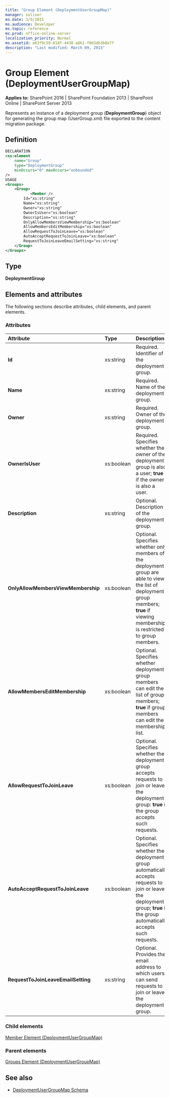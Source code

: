 ```yaml
---
title: "Group Element (DeploymentUserGroupMap)"
manager: soliver
ms.date: 3/9/2015
ms.audience: Developer
ms.topic: reference
ms.prod: office-online-server
localization_priority: Normal
ms.assetid: e63f9c59-018f-4438-a861-f0d3db3b8e7f
description: "Last modified: March 09, 2015"
---
```


# Group Element (DeploymentUserGroupMap)

**Applies to:** SharePoint 2016 | SharePoint Foundation 2013 | SharePoint Online | SharePoint Server 2013
  
Represents an instance of a deployment group (**DeploymentGroup**) object for generating the group map (UserGroup.xml) file exported to the content migration package.

## Definition

```XML
DECLARATION
<xs:element 
    name="Group" 
    type="DeploymentGroup" 
    minOccurs="0" maxOccurs="unbounded" 
/>
USAGE
<Groups>
    <Group>
           <Member />
        Id="xs:string"
        Name="xs:string"
        Owner="xs:string"
        OwnerIsUser="xs:boolean"
        Description="xs:string"
        OnlyAllowMembersViewMembership="xs:boolean"
        AllowMembersEditMembership="xs:boolean"
        AllowRequestToJoinLeave="xs:boolean"
        AutoAcceptRequestToJoinLeave="xs:boolean"
        RequestToJoinLeaveEmailSetting="xs:string"
    </Group>
</Groups>

```

## Type

**DeploymentGroup**
  
## Elements and attributes

The following sections describe attributes, child elements, and parent elements.

### Attributes

|**Attribute**|**Type**|**Description**|
|:-----|:-----|:-----|
|**Id** <br/> |xs:string  <br/> |Required. Identifier of the deployment group.  <br/> |
|**Name** <br/> |xs:string  <br/> |Required. Name of the deployment group.  <br/> |
|**Owner** <br/> |xs:string  <br/> |Required. Owner of the deployment group.  <br/> |
|**OwnerIsUser**  <br/> |xs:boolean  <br/> |Required. Specifies whether the owner of the deployment group is also a user; **true** if the owner is also a user.  <br/> |
|**Description** <br/> |xs:string  <br/> |Optional. Description of the deployment group.  <br/> |
|**OnlyAllowMembersViewMembership** <br/> |xs:boolean  <br/> |Optional. Specifies whether only members of the deployment group are able to view the list of deployment group members; **true** if viewing membership is restricted to group members.  <br/> |
|**AllowMembersEditMembership** <br/> |xs:boolean  <br/> |Optional. Specifies whether deployment group members can edit the list of group members; **true** if group members can edit the membership list.  <br/> |
|**AllowRequestToJoinLeave** <br/> |xs:boolean  <br/> |Optional. Specifies whether the deployment group accepts requests to join or leave the deployment group: **true** if the group accepts such requests.  <br/> |
|**AutoAcceptRequestToJoinLeave** <br/> |xs:boolean  <br/> |Optional. Specifies whether the deployment group automatically accepts requests to join or leave the deployment group; **true** if the group automatically accepts such requests.  <br/> |
|**RequestToJoinLeaveEmailSetting** <br/> |xs:string  <br/> |Optional. Provides the email address to which users can send requests to join or leave the deployment group.  <br/> |
   
### Child elements

[Member Element (DeploymentUserGroupMap)](member-element-deploymentusergroupmap.md)
   
### Parent elements

[Groups Element (DeploymentUserGroupMap)](groups-element-deploymentusergroupmap.md)
   
## See also

- [DeploymentUserGroupMap Schema](deploymentusergroupmap-schema.md)

